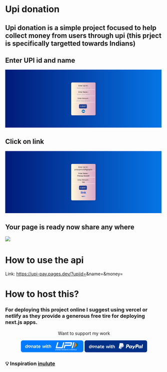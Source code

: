 # Upi donation
## Upi donation is a simple project focused to help collect money from users through upi (this prject is specifically targetted towards Indians)
## Enter UPI id and name
<img src="./public/1.png" width="500">

## Click on link
<img src="./public/2.png" width="500">

## Your page is ready now share any where

<img src="https://wekwttnnowtwqzntesch.supabase.co/storage/v1/object/public/projects/upipay.webp" width="500">


<br/>

# How to use the api

Link: https://upi-pay.pages.dev/?upiid=<upi-id>&name=<name>&money=<amount>

# How to host this?

### For deploying this project online I suggest using vercel or netlify as they provide a generous free tire for deploying next.js apps.




<div align="center">
  <p>Want to support my work</p>
<a href="https://pratyayupi.pages.dev/" target="_blank"><img src="https://raw.githubusercontent.com/Pratyay360/Pratyay360/main/upi.svg" width="200" target="_blank"></a>
<a href="https://paypal.me/pmustafi/" target="_blank"><img src="https://raw.githubusercontent.com/Pratyay360/Pratyay360/main/paypal.svg" width="200" target="_blank"></a>
</div>




### 💡 Inspiration [inulute](https://github.com/inulute/upi) 
